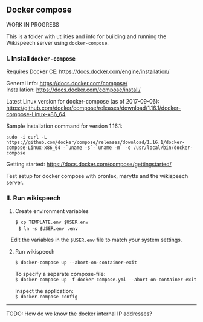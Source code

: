 ## Docker compose 

WORK IN PROGRESS

This is a folder with utilities and info for building and running the Wikispeech server using `docker-compose`.

### I. Install `docker-compose`

Requires Docker CE: https://docs.docker.com/engine/installation/

General info: https://docs.docker.com/compose/   
Installation: https://docs.docker.com/compose/install/   

Latest Linux version for docker-compose (as of 2017-09-06):
https://github.com/docker/compose/releases/download/1.16.1/docker-compose-Linux-x86_64

Sample installation command for version 1.16.1:   
  
    sudo -i curl -L https://github.com/docker/compose/releases/download/1.16.1/docker-compose-Linux-x86_64 -`uname -s`-`uname -m` -o /usr/local/bin/docker-compose

Getting started: https://docs.docker.com/compose/gettingstarted/

Test setup for docker compose with pronlex, marytts and the wikispeech server.

### II. Run wikispeech

1. Create environment variables

   `$ cp TEMPLATE.env $USER.env`     
   `$ ln -s $USER.env .env`
   
    Edit the variables in the `$USER.env` file to match your system settings.


2. Run wikispeech
   
   `$ docker-compose up --abort-on-container-exit`

   To specify a separate compose-file:   
   `$ docker-compose up -f docker-compose.yml --abort-on-container-exit`

   Inspect the application:   
   `$ docker-compose config`




---
TODO: How do we know the docker internal IP addresses?
